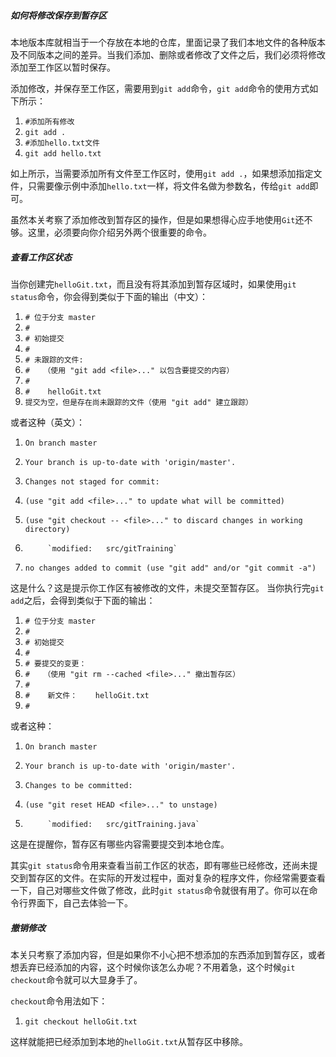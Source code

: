 ##### 如何将修改保存到暂存区

本地版本库就相当于一个存放在本地的仓库，里面记录了我们本地文件的各种版本及不同版本之间的差异。当我们添加、删除或者修改了文件之后，我们必须将修改添加至工作区以暂时保存。

添加修改，并保存至工作区，需要用到`git add`命令，`git add`命令的使用方式如下所示：

1.  `#添加所有修改`
2.  `git add .`
3.  `#添加hello.txt文件`
4.  `git add hello.txt`

如上所示，当需要添加所有文件至工作区时，使用`git add .`，如果想添加指定文件，只需要像示例中添加`hello.txt`一样，将文件名做为参数名，传给`git add`即可。

虽然本关考察了添加修改到暂存区的操作，但是如果想得心应手地使用`Git`还不够。这里，必须要向你介绍另外两个很重要的命令。

##### 查看工作区状态

当你创建完`helloGit.txt`，而且没有将其添加到暂存区域时，如果使用`git status`命令，你会得到类似于下面的输出（中文）：

1.  `# 位于分支 master`
2.  `#`
3.  `# 初始提交`
4.  `#`
5.  `# 未跟踪的文件:`
6.  `#   （使用 "git add <file>..." 以包含要提交的内容）`
7.  `#`
8.  `#    helloGit.txt`
9.  `提交为空，但是存在尚未跟踪的文件（使用 "git add" 建立跟踪）`

或者这种（英文）：

1.  `On branch master`
2.  `Your branch is up-to-date with 'origin/master'.`
3.  `Changes not staged for commit:`
4.    `(use "git add <file>..." to update what will be committed)`
5.    `(use "git checkout -- <file>..." to discard changes in working directory)`

7.          `modified:   src/gitTraining`

9.  `no changes added to commit (use "git add" and/or "git commit -a")`

这是什么？这是提示你工作区有被修改的文件，未提交至暂存区。 当你执行完`git add`之后，会得到类似于下面的输出：

1.  `# 位于分支 master`
2.  `#`
3.  `# 初始提交`
4.  `#`
5.  `# 要提交的变更：`
6.  `#   （使用 "git rm --cached <file>..." 撤出暂存区）`
7.  `#`
8.  `#    新文件：    helloGit.txt`
9.  `#`

或者这种：

1.  `On branch master`
2.  `Your branch is up-to-date with 'origin/master'.`
3.  `Changes to be committed:`
4.    `(use "git reset HEAD <file>..." to unstage)`

6.          `modified:   src/gitTraining.java`

这是在提醒你，暂存区有哪些内容需要提交到本地仓库。

其实`git status`命令用来查看当前工作区的状态，即有哪些已经修改，还尚未提交到暂存区的文件。在实际的开发过程中，面对复杂的程序文件，你经常需要查看一下，自己对哪些文件做了修改，此时`git status`命令就很有用了。你可以在命令行界面下，自己去体验一下。

##### 撤销修改

本关只考察了添加内容，但是如果你不小心把不想添加的东西添加到暂存区，或者想丢弃已经添加的内容，这个时候你该怎么办呢？不用着急，这个时候`git checkout`命令就可以大显身手了。

`checkout`命令用法如下：

1.  `git checkout helloGit.txt`

这样就能把已经添加到本地的`helloGit.txt`从暂存区中移除。